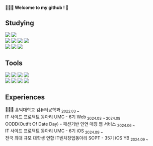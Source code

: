 <div align="left">

#### 👩🏻‍💻 Welcome to my github ! 🤍


## Studying
  <img src="https://img.shields.io/badge/swift-FA7343.svg?style=for-the-badge&logo=swift&logoColor=white" />
  <img src="https://img.shields.io/badge/UIKit-1572B6.svg?style=for-the-badge&logo=uikit&logoColor=white" />
    <br>

  <img src="https://img.shields.io/badge/javascript-F7DF1E.svg?style=for-the-badge&logo=javascript&logoColor=20232a" />
  <img src="https://img.shields.io/badge/typescript-007ACC.svg?style=for-the-badge&logo=typescript&logoColor=white" />
  <img src="https://img.shields.io/badge/html5-E34F26.svg?style=for-the-badge&logo=html5&logoColor=white" />
  <img src="https://img.shields.io/badge/css3-1572B6.svg?style=for-the-badge&logo=css3&logoColor=white" />
  <br>

  <img src="https://img.shields.io/badge/react-20232a.svg?style=for-the-badge&logo=react&logoColor=61DAFB" />
  <img src="https://img.shields.io/badge/styled components-DB7093.svg?style=for-the-badge&logo=styledcomponents&logoColor=white"/>
  <img src="https://img.shields.io/badge/Recoil-3578E5?style=for-the-badge&logo=recoil&logoColor=white" />


<br>

## Tools
  <img src="https://img.shields.io/badge/VSCode-2C2C32.svg?style=for-the-badge&logo=visual-studio-code&logoColor=22ABF3" />
  <img src="https://img.shields.io/badge/Xcode-1575F9.svg?style=for-the-badge&logo=xcode&logoColor=white" />
  <img src="https://img.shields.io/badge/git-F05033.svg?style=for-the-badge&logo=git&logoColor=white" />
  <img src="https://img.shields.io/badge/github-181717.svg?style=for-the-badge&logo=github&logoColor=white" />
  <br>
  <img src="https://img.shields.io/badge/Notion-F3F3F3.svg?style=for-the-badge&logo=notion&logoColor=black" />
  <img src="https://img.shields.io/badge/figma-F24E1E.svg?style=for-the-badge&logo=figma&logoColor=white" />
  <img src="https://img.shields.io/badge/Slack-4A154B.svg?&style=for-the-badge&logo=slack&logoColor=white" />
  <img src="https://img.shields.io/badge/Jira-0052CC.svg?style=for-the-badge&logo=jira&logoColor=white" />
<br>


## Experiences
👩🏻‍💻 홍익대학교 컴퓨터공학과 <sub>2022.03 ~ </sub><br>
IT 사이드 프로잭트 동아리 UMC</a> - 6기 Web <sub>2024.03 ~ 2024.08</sub><br>
OODD(Outfit Of Date Day)</a> - 패션기반 인연 매칭 웹 서비스 <sub>2024.06 ~</sub><br>
IT 사이드 프로잭트 동아리 UMC</a> - 6기 iOS <sub>2024.09 ~ </sub><br>
전국 최대 규모 대학생 연합 IT벤처창업동아리 SOPT</a> - 35기 iOS YB <sub>2024.09 ~ </sub><br>



</div>
